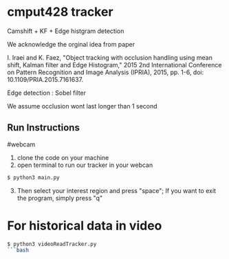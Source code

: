 # cmput428 tracker

Camshift + KF + Edge histgram detection

We acknowledge the orginal idea from paper 

I. Iraei and K. Faez, "Object tracking with occlusion handling using mean shift, Kalman filter and Edge Histogram," 2015 2nd International Conference on 
Pattern Recognition and Image Analysis (IPRIA), 2015, pp. 1-6, doi: 10.1109/PRIA.2015.7161637.


Edge detection : Sobel filter

We assume occlusion wont last longer than  1 second


## Run Instructions
#webcam
1. clone the code on your machine
2. open terminal to run our tracker in your webcan
```bash
$ python3 main.py
```
3. Then select your interest region and press "space"; If you want to exit the program, simply press "q"

# For historical data in video

```bash
$ python3 videoReadTracker.py
```bash
